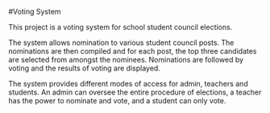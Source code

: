 #Voting System

This project is a voting system for school student council elections. 

The system allows nomination to various student council posts. The nominations are then compiled and for each post, the top three candidates are selected from amongst the nominees. Nominations are followed by voting and the results of voting are displayed.

The system provides different modes of access for admin, teachers and students. An admin can oversee the entire procedure of elections, a teacher has the power to nominate and vote, and a student can only vote. 